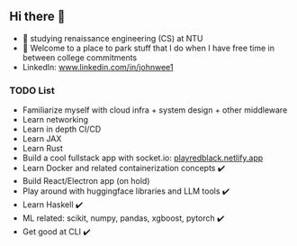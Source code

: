 ## Hi there 👋

- 🤠 studying renaissance engineering (CS) at NTU
- 🌱 Welcome to a place to park stuff that I do when I have free time in between college commitments
- LinkedIn: www.linkedin.com/in/johnwee1


### TODO List
- Familiarize myself with cloud infra + system design + other middleware
- Learn networking
- Learn in depth CI/CD
- Learn JAX
- Learn Rust
- Build a cool fullstack app with socket.io: [playredblack.netlify.app](playredblack.netlify.app)
- Learn Docker and related containerization concepts ✔️
- Build React/Electron app (on hold)
- Play around with huggingface libraries and LLM tools ✔️
- Learn Haskell ✔️
- ML related: scikit, numpy, pandas, xgboost, pytorch ✔️
- Get good at CLI ✔️
